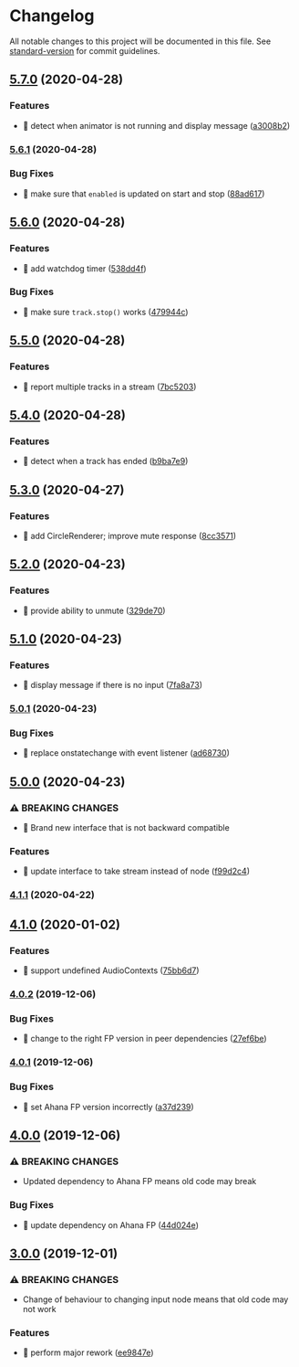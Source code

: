 # Changelog

All notable changes to this project will be documented in this file. See [standard-version](https://github.com/conventional-changelog/standard-version) for commit guidelines.

## [5.7.0](https://github.com/ahana-pediatrics/react-volume-meter/compare/v5.6.1...v5.7.0) (2020-04-28)


### Features

* 🎸 detect when animator is not running and display message ([a3008b2](https://github.com/ahana-pediatrics/react-volume-meter/commit/a3008b202fa715945903d9d109f28741b2bec027))

### [5.6.1](https://github.com/ahana-pediatrics/react-volume-meter/compare/v5.6.0...v5.6.1) (2020-04-28)


### Bug Fixes

* 🐛 make sure that `enabled` is updated on start and stop ([88ad617](https://github.com/ahana-pediatrics/react-volume-meter/commit/88ad61747e5a745536d036dc370002d97a9ded42))

## [5.6.0](https://github.com/ahana-pediatrics/react-volume-meter/compare/v5.5.0...v5.6.0) (2020-04-28)


### Features

* 🎸 add watchdog timer ([538dd4f](https://github.com/ahana-pediatrics/react-volume-meter/commit/538dd4f6fb80c97610cee08d2ba72f787c9fd50d))


### Bug Fixes

* 🐛 make sure `track.stop()` works ([479944c](https://github.com/ahana-pediatrics/react-volume-meter/commit/479944c3845493151da1763c7b9006f3c603cf11))

## [5.5.0](https://github.com/ahana-pediatrics/react-volume-meter/compare/v5.4.0...v5.5.0) (2020-04-28)


### Features

* 🎸 report multiple tracks in a stream ([7bc5203](https://github.com/ahana-pediatrics/react-volume-meter/commit/7bc520360db439613d48ae8aa6f154360cf45e7f))

## [5.4.0](https://github.com/ahana-pediatrics/react-volume-meter/compare/v5.3.0...v5.4.0) (2020-04-28)


### Features

* 🎸 detect when a track has ended ([b9ba7e9](https://github.com/ahana-pediatrics/react-volume-meter/commit/b9ba7e98aff0eb29a9f9eae6f2b133466590c65b))

## [5.3.0](https://github.com/ahana-pediatrics/react-volume-meter/compare/v5.2.0...v5.3.0) (2020-04-27)


### Features

* 🎸 add CircleRenderer; improve mute response ([8cc3571](https://github.com/ahana-pediatrics/react-volume-meter/commit/8cc3571a8f702d2666a53b4778c8405376e0b5b5))

## [5.2.0](https://github.com/ahana-pediatrics/react-volume-meter/compare/v5.1.0...v5.2.0) (2020-04-23)


### Features

* 🎸 provide ability to unmute ([329de70](https://github.com/ahana-pediatrics/react-volume-meter/commit/329de70e45b5987d3765b846d7b6e32ab41b489a))

## [5.1.0](https://github.com/ahana-pediatrics/react-volume-meter/compare/v5.0.1...v5.1.0) (2020-04-23)


### Features

* 🎸 display message if there is no input ([7fa8a73](https://github.com/ahana-pediatrics/react-volume-meter/commit/7fa8a73ec3edd2885825f4c9b9c2d2ca49d1a666))

### [5.0.1](https://github.com/ahana-pediatrics/react-volume-meter/compare/v5.0.0...v5.0.1) (2020-04-23)


### Bug Fixes

* 🐛 replace onstatechange with event listener ([ad68730](https://github.com/ahana-pediatrics/react-volume-meter/commit/ad68730ff7b36ebd8527829ffcc171942e82ac80))

## [5.0.0](https://github.com/ahana-pediatrics/react-volume-meter/compare/v4.1.1...v5.0.0) (2020-04-23)


### ⚠ BREAKING CHANGES

* 🧨 Brand new interface that is not backward compatible

### Features

* 🎸 update interface to take stream instead of node ([f99d2c4](https://github.com/ahana-pediatrics/react-volume-meter/commit/f99d2c47e3388081b8930553acb0e564dddaa405))

### [4.1.1](https://github.com/ohana-pediatrics/react-volume-meter/compare/v4.1.0...v4.1.1) (2020-04-22)

## [4.1.0](https://github.com/ohana-pediatrics/react-volume-meter/compare/v4.0.2...v4.1.0) (2020-01-02)


### Features

* 🎸 support undefined AudioContexts ([75bb6d7](https://github.com/ohana-pediatrics/react-volume-meter/commit/75bb6d77e19a690640807615661edd46f4d246e8))

### [4.0.2](https://github.com/ohana-pediatrics/react-volume-meter/compare/v4.0.1...v4.0.2) (2019-12-06)


### Bug Fixes

* 🐛 change to the right FP version in peer dependencies ([27ef6be](https://github.com/ohana-pediatrics/react-volume-meter/commit/27ef6be39bf9e5c545d92f3c33abda2b05023260))

### [4.0.1](https://github.com/ohana-pediatrics/react-volume-meter/compare/v4.0.0...v4.0.1) (2019-12-06)


### Bug Fixes

* 🐛 set Ahana FP version incorrectly ([a37d239](https://github.com/ohana-pediatrics/react-volume-meter/commit/a37d2392f217e8dd0cca32b78728a0d1b77620b9))

## [4.0.0](https://github.com/ohana-pediatrics/react-volume-meter/compare/v3.0.0...v4.0.0) (2019-12-06)


### ⚠ BREAKING CHANGES

* Updated dependency to Ahana FP means old code may break

### Bug Fixes

* 🐛 update dependency on Ahana FP ([44d024e](https://github.com/ohana-pediatrics/react-volume-meter/commit/44d024e0fc0038e1624935ee0e777e83878ae899))

## [3.0.0](https://github.com/ohana-pediatrics/react-volume-meter/compare/v2.9.0...v3.0.0) (2019-12-01)


### ⚠ BREAKING CHANGES

* Change of behaviour to changing input node means that old code may not
work

### Features

* 🎸 perform major rework ([ee9847e](https://github.com/ohana-pediatrics/react-volume-meter/commit/ee9847e5ede527e290c3c45da845ca3bed315648))
